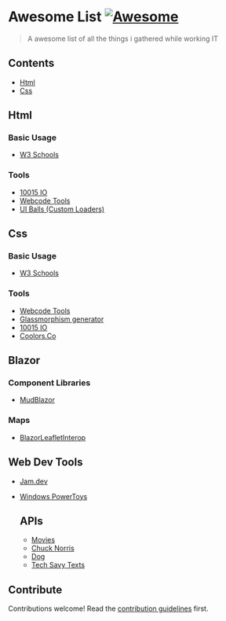 # Awesome List [![Awesome](https://awesome.re/badge.svg)](https://awesome.re)

> A awesome list of all the things i gathered while working IT


## Contents

- [Html](#Html)
- [Css](#Css)


## Html

### Basic Usage 

- [W3 Schools](https://www.w3schools.com/html/)

### Tools
- [10015 IO](https://10015.io/coding-tools)
- [Webcode Tools](https://webcode.tools/html-generator)
- [UI Balls (Custom Loaders)](https://uiball.com/ldrs/)

## Css

### Basic Usage 

- [W3 Schools](https://www.w3schools.com/css/)

### Tools
- [Webcode Tools](https://webcode.tools/css-generator)
- [Glassmorphism generator](https://css.glass/)
- [10015 IO](https://10015.io/coding-tools)
- [Coolors.Co](https://coolors.co/)

## Blazor

### Component Libraries

- [MudBlazor](https://mudblazor.com/)

### Maps

- [BlazorLeafletInterop](https://github.com/bjtrounson/BlazorLeafletInterop)

## Web Dev Tools
- [Jam.dev]((https://jam.dev/utilities))
- [Windows PowerToys]((https://github.com/microsoft/PowerToys))

  ## APIs
  - [Movies](https://www.omdbapi.com/)
  - [Chuck Norris](https://api.chucknorris.io/)
  - [Dog](https://dog.ceo/dog-api/)
  - [Tech Savy Texts](https://techy-api.vercel.app/)
  
## Contribute

Contributions welcome! Read the [contribution guidelines](contributing.md) first.
